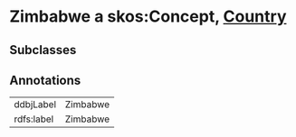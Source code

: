 # Zimbabwe a skos:Concept, [Country](/0.1/Country)

## Subclasses

## Annotations

|||
|-----|-----|
|ddbjLabel|Zimbabwe|
|rdfs:label|Zimbabwe|

